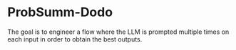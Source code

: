 # ProbSumm-Dodo

The goal is to engineer a flow where the LLM is prompted multiple times on each input in order to obtain the best outputs. 
